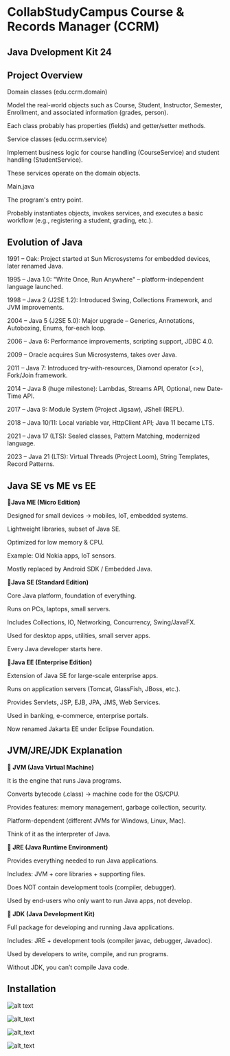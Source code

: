 # CollabStudyCampus Course & Records Manager (CCRM)

## Java Dvelopment Kit 24 

## Project Overview

Domain classes (edu.ccrm.domain)

Model the real-world objects such as Course, Student, Instructor, Semester, Enrollment, and associated information (grades, person).

Each class probably has properties (fields) and getter/setter methods.

Service classes (edu.ccrm.service)

Implement business logic for course handling (CourseService) and student handling (StudentService).

These services operate on the domain objects.

Main.java

The program's entry point.

Probably instantiates objects, invokes services, and executes a basic workflow (e.g., registering a student, grading, etc.).

## Evolution of Java
1991 – Oak: Project started at Sun Microsystems for embedded devices, later renamed Java.

1995 – Java 1.0: "Write Once, Run Anywhere" – platform-independent language launched.

1998 – Java 2 (J2SE 1.2): Introduced Swing, Collections Framework, and JVM improvements.

2004 – Java 5 (J2SE 5.0): Major upgrade – Generics, Annotations, Autoboxing, Enums, for-each loop.

2006 – Java 6: Performance improvements, scripting support, JDBC 4.0.

2009 – Oracle acquires Sun Microsystems, takes over Java.

2011 – Java 7: Introduced try-with-resources, Diamond operator (<>), Fork/Join framework.

2014 – Java 8 (huge milestone): Lambdas, Streams API, Optional, new Date-Time API.

2017 – Java 9: Module System (Project Jigsaw), JShell (REPL).

2018 – Java 10/11: Local variable var, HttpClient API; Java 11 became LTS.

2021 – Java 17 (LTS): Sealed classes, Pattern Matching, modernized language.

2023 – Java 21 (LTS): Virtual Threads (Project Loom), String Templates, Record Patterns.

## Java SE vs ME vs EE
**🔹Java ME (Micro Edition)**

Designed for small devices → mobiles, IoT, embedded systems.

Lightweight libraries, subset of Java SE.

Optimized for low memory & CPU.

Example: Old Nokia apps, IoT sensors.

Mostly replaced by Android SDK / Embedded Java.

**🔹Java SE (Standard Edition)**

Core Java platform, foundation of everything.

Runs on PCs, laptops, small servers.

Includes Collections, IO, Networking, Concurrency, Swing/JavaFX.

Used for desktop apps, utilities, small server apps.

Every Java developer starts here.

**🔹Java EE (Enterprise Edition)**

Extension of Java SE for large-scale enterprise apps.

Runs on application servers (Tomcat, GlassFish, JBoss, etc.).

Provides Servlets, JSP, EJB, JPA, JMS, Web Services.

Used in banking, e-commerce, enterprise portals.

Now renamed Jakarta EE under Eclipse Foundation.

## JVM/JRE/JDK Explanation

**🔹 JVM (Java Virtual Machine)**

It is the engine that runs Java programs.

Converts bytecode (.class) → machine code for the OS/CPU.

Provides features: memory management, garbage collection, security.

Platform-dependent (different JVMs for Windows, Linux, Mac).

Think of it as the interpreter of Java.

**🔹 JRE (Java Runtime Environment)**

Provides everything needed to run Java applications.

Includes: JVM + core libraries + supporting files.

Does NOT contain development tools (compiler, debugger).

Used by end-users who only want to run Java apps, not develop.

**🔹 JDK (Java Development Kit)**

Full package for developing and running Java applications.

Includes: JRE + development tools (compiler javac, debugger, Javadoc).

Used by developers to write, compile, and run programs.

Without JDK, you can’t compile Java code.

## Installation

![alt text](https://www.eclipse.org/downloads/packages/modules/custom/eclipsefdn/eclipsefdn_packages/images/installer-instructions-02.png)

![alt_text](https://www.eclipse.org/downloads/packages/modules/custom/eclipsefdn/eclipsefdn_packages/images/installer-instructions-03.png)

![alt_text](https://www.eclipse.org/downloads/packages/modules/custom/eclipsefdn/eclipsefdn_packages/images/installer-instructions-04.png)

![alt_text](https://www.eclipse.org/downloads/packages/modules/custom/eclipsefdn/eclipsefdn_packages/images/installer-instructions-05.png)

